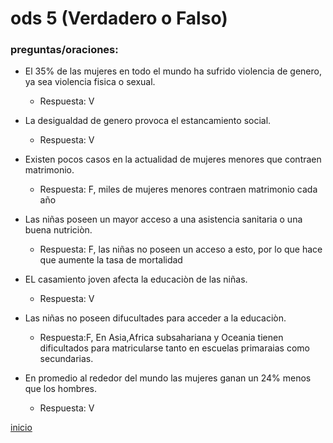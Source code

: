 # ods 5 (Verdadero o Falso)
### preguntas/oraciones:
- El 35% de las mujeres en todo el mundo ha sufrido violencia de genero, ya sea violencia fisica o sexual.
   - Respuesta: V


- La desigualdad de genero provoca el estancamiento social.
   - Respuesta: V


- Existen pocos casos en la actualidad de mujeres menores que contraen matrimonio.
   - Respuesta: F, miles de mujeres menores contraen matrimonio cada año


- Las niñas poseen un mayor acceso a una asistencia sanitaria o una buena nutriciòn.
   - Respuesta: F, las niñas no poseen un acceso a esto, por lo que hace que aumente la tasa de mortalidad 


- EL casamiento joven afecta la educaciòn de las niñas.
   - Respuesta: V


- Las niñas no poseen difucultades para acceder a la educaciòn.
   - Respuesta:F, En Asia,Africa subsahariana y Oceania tienen dificultados para matricularse tanto en escuelas primaraias como secundarias.


- En promedio al rededor del mundo las mujeres ganan un 24% menos que los hombres.
   - Respuesta: V

[inicio](README.md)
